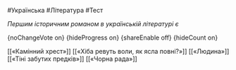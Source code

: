 #Українська #Література #Тест

*Першим історичним романом в українській літературі є*

{noChangeVote on}
{hideProgress on}
{shareEnable off}
{hideCount on}

[[«Камінний хрест»]]
[[«Хіба ревуть воли, як ясла повні?»]]
[[«Людина»]]
[[«Тіні забутих предків»]]
[[«Чорна рада»]]
